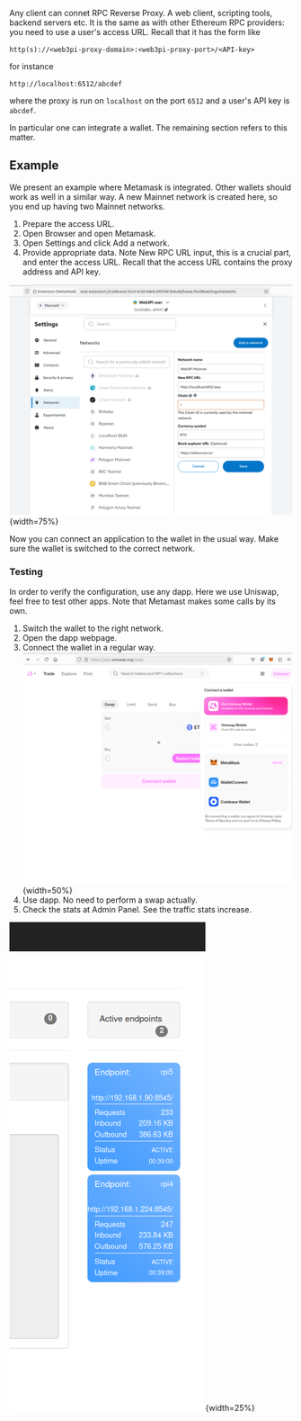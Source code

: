 Any client can connet RPC Reverse Proxy. A web client, scripting tools, 
backend servers etc. 
It is the same as with other Ethereum RPC providers: you need to use a user's access URL.
Recall that it has the form like

```text
http(s)://<web3pi-proxy-domain>:<web3pi-proxy-port>/<API-key>
```

for instance

```text
http://localhost:6512/abcdef
```

where the proxy is run on `localhost` on the port `6512` and a user's API key is `abcdef`.

In particular one can integrate a wallet. The remaining section refers to this matter. 

## Example

We present an example where Metamask is integrated. Other wallets should work as well in a similar way. 
A new Mainnet network is created here, so you end up having two Mainnet networks.

1. Prepare the access URL.
2. Open Browser and open Metamask.
3. Open Settings and click Add a network.
4. Provide appropriate data. Note New RPC URL input, this is a crucial part, and enter the access URL. Recall that the access URL contains the proxy address and API key.

![Metamask](metamask.png){width=75%}

Now you can connect an application to the wallet in the usual way. Make sure the wallet is switched to the correct network.

### Testing

In order to verify the configuration, use any dapp. Here we use Uniswap, feel free to test other apps.
Note that Metamast makes some calls by its own.

1. Switch the wallet to the right network.
2. Open the dapp webpage.
3. Connect the wallet in a regular way.  
![Metamask1](metamask1a.png){width=50%}
4. Use dapp. No need to perform a swap actually.
5. Check the stats at Admin Panel. See the traffic stats increase.

![Metamask2](metamask1c.png){width=25%}

